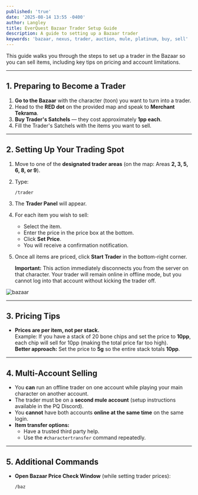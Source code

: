 ```yaml
---
published: 'true'
date: '2025-08-14 13:55 -0400'
author: Langley
title: EverQuest Bazaar Trader Setup Guide
description: A guide to setting up a Bazaar trader
keywords: 'bazaar, nexus, trader, auction, mule, platinum, buy, sell'
---
```

This guide walks you through the steps to set up a trader in the Bazaar so you can sell items, including key tips on pricing and account limitations.

***

## 1. Preparing to Become a Trader

1. **Go to the Bazaar** with the character (toon) you want to turn into a trader.  
2. Head to the **RED dot** on the provided map and speak to **Merchant Tekrama**.  
3. **Buy Trader's Satchels** — they cost approximately **1pp each**.  
4. Fill the Trader's Satchels with the items you want to sell.

***

## 2. Setting Up Your Trading Spot

1. Move to one of the **designated trader areas** (on the map: Areas **2, 3, 5, 6, 8, or 9**).  
2. Type:  
   ```
   /trader
   ```
3. The **Trader Panel** will appear.  
4. For each item you wish to sell:  
   - Select the item.  
   - Enter the price in the price box at the bottom.  
   - Click **Set Price**.  
   - You will receive a confirmation notification.  
5. Once all items are priced, click **Start Trader** in the bottom-right corner.  

   **Important:** This action immediately disconnects you from the server on that character. Your trader will remain online in offline mode, but you cannot log into that account without kicking the trader off.
   
![bazaar]({{site.baseurl}}/assets/img/bazaar.png)

***

## 3. Pricing Tips

- **Prices are per item, not per stack.**  
  Example: If you have a stack of 20 bone chips and set the price to **10pp**, each chip will sell for 10pp (making the total price far too high).  
  **Better approach:** Set the price to **5g** so the entire stack totals **10pp**.

***

## 4. Multi-Account Selling

- You **can** run an offline trader on one account while playing your main character on another account.
- The trader must be on a **second mule account** (setup instructions available in the PQ Discord).
- You **cannot** have both accounts **online at the same time** on the same login.
- **Item transfer options:**
  - Have a trusted third party help.
  - Use the `#charactertransfer` command repeatedly.

***

## 5. Additional Commands

- **Open Bazaar Price Check Window** (while setting trader prices):  
  ```
  /baz
  ```
